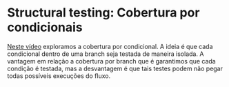 # Structural testing: Cobertura por condicionais

[Neste vídeo](https://youtu.be/cavhWUZ-pp4) exploramos a cobertura por condicional. A ideia é que cada condicional dentro de uma branch seja testada de maneira isolada. A vantagem em relação a cobertura por branch que é garantimos que cada condição é testada, mas a desvantagem é que tais testes podem não pegar todas possíveis execuções do fluxo. 
